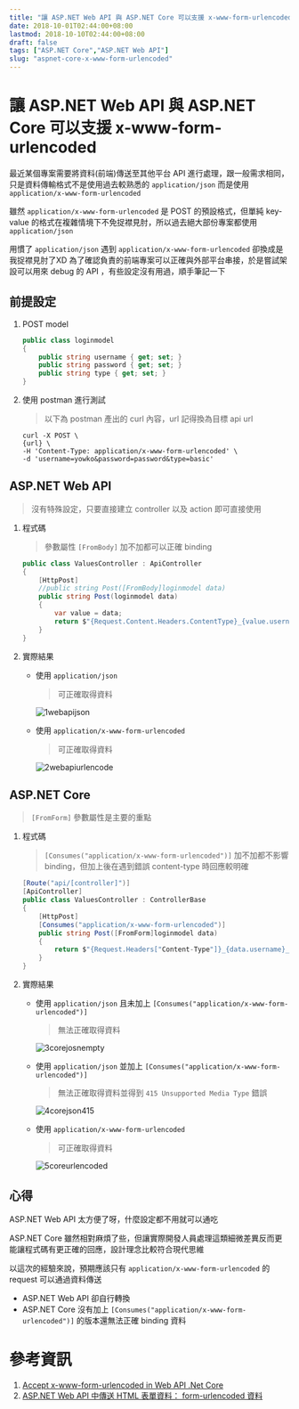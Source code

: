 ```yaml
---
title: "讓 ASP.NET Web API 與 ASP.NET Core 可以支援 x-www-form-urlencoded"
date: 2018-10-01T02:44:00+08:00
lastmod: 2018-10-10T02:44:00+08:00
draft: false
tags: ["ASP.NET Core","ASP.NET Web API"]
slug: "aspnet-core-x-www-form-urlencoded"
---
```

# 讓  ASP.NET Web API 與 ASP.NET Core 可以支援 x-www-form-urlencoded
最近某個專案需要將資料(前端)傳送至其他平台 API 進行處理，跟一般需求相同，只是資料傳輸格式不是使用過去較熟悉的 `application/json` 而是使用 `application/x-www-form-urlencoded`

雖然 `application/x-www-form-urlencoded` 是 POST 的預設格式，但單純 key-value 的格式在複雜情境下不免捉襟見肘，所以過去絕大部份專案都使用 `application/json`

用慣了 `application/json` 遇到 `application/x-www-form-urlencoded` 卻換成是我捉襟見肘了XD 為了確認負責的前端專案可以正確與外部平台串接，於是嘗試架設可以用來 debug 的 API ，有些設定沒有用過，順手筆記一下

## 前提設定
1. POST model

    ```cs
    public class loginmodel
    {
        public string username { get; set; }
        public string password { get; set; }
        public string type { get; set; }
    }
    ``` 
2. 使用 postman 進行測試

    > 以下為 postman 產出的 curl 內容，url 記得換為目標 api url

    ```
    curl -X POST \
    {url} \
    -H 'Content-Type: application/x-www-form-urlencoded' \
    -d 'username=yowko&password=password&type=basic'
    ```

##  ASP.NET Web API 

> 沒有特殊設定，只要直接建立 controller 以及 action 即可直接使用

1. 程式碼

    > 參數屬性 `[FromBody]` 加不加都可以正確 binding

    ```cs
    public class ValuesController : ApiController
    {
        [HttpPost]
        //public string Post([FromBody]loginmodel data)
        public string Post(loginmodel data)
        {
            var value = data;
            return $"{Request.Content.Headers.ContentType}_{value.username}_{value.password}_{value.type}";
        }
    }
    ```

2. 實際結果
    * 使用 `application/json`

        > 可正確取得資料
        
        ![1webapijson](https://user-images.githubusercontent.com/3851540/46751630-aad1ed00-cced-11e8-8fc0-db1b9b07a37f.png) 
    * 使用 `application/x-www-form-urlencoded`

        > 可正確取得資料

        ![2webapiurlencode](https://user-images.githubusercontent.com/3851540/46751631-ab6a8380-cced-11e8-90cf-f85fc8ae86b1.png)


## ASP.NET Core

 > `[FromForm]` 參數屬性是主要的重點

1. 程式碼

    > `[Consumes("application/x-www-form-urlencoded")]` 加不加都不影響 binding，但加上後在遇到錯誤 content-type 時回應較明確

    ```cs
    [Route("api/[controller]")]
    [ApiController]
    public class ValuesController : ControllerBase
    {
        [HttpPost]
        [Consumes("application/x-www-form-urlencoded")]
        public string Post([FromForm]loginmodel data)
        {
            return $"{Request.Headers["Content-Type"]}_{data.username}_{data.password}_{data.type}";
        }
    }
    ```
2. 實際結果
    * 使用 `application/json` 且未加上 `[Consumes("application/x-www-form-urlencoded")]`

        > 無法正確取得資料

        ![3corejosnempty](https://user-images.githubusercontent.com/3851540/46751632-ab6a8380-cced-11e8-8cd7-9c0dc3377a87.png)

    * 使用 `application/json` 並加上 `[Consumes("application/x-www-form-urlencoded")]`

        > 無法正確取得資料並得到 `415 Unsupported Media Type` 錯誤

        ![4corejson415](https://user-images.githubusercontent.com/3851540/46751633-ab6a8380-cced-11e8-95c0-01e395402c51.png)
    
    * 使用 `application/x-www-form-urlencoded`

        > 可正確取得資料

        ![5coreurlencoded](https://user-images.githubusercontent.com/3851540/46751634-ac031a00-cced-11e8-9dd5-574c7ab37d9d.png)


## 心得
ASP.NET Web API 太方便了呀，什麼設定都不用就可以通吃

ASP.NET Core 雖然相對麻煩了些，但讓實際開發人員處理這類細微差異反而更能讓程式碼有更正確的回應，設計理念比較符合現代思維

以這次的經驗來說，預期應該只有 `application/x-www-form-urlencoded` 的 request 可以通過資料傳送

- ASP.NET Web API 卻自行轉換
- ASP.NET Core 沒有加上 `[Consumes("application/x-www-form-urlencoded")]` 的版本還無法正確 binding 資料


# 參考資訊
1. [Accept x-www-form-urlencoded in Web API .Net Core](https://stackoverflow.com/a/49042444/3600583)
2. [ASP.NET Web API 中傳送 HTML 表單資料： form-urlencoded 資料](https://docs.microsoft.com/zh-tw/aspnet/web-api/overview/advanced/sending-html-form-data-part-1?WT.mc_id=DOP-MVP-5002594)